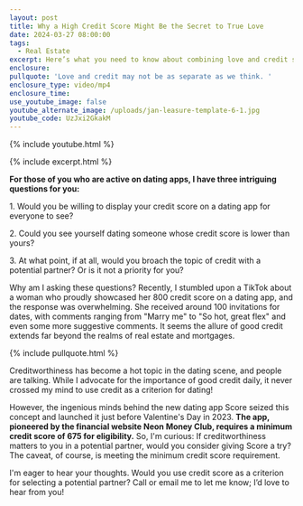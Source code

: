 ```yaml
---
layout: post
title: Why a High Credit Score Might Be the Secret to True Love
date: 2024-03-27 08:00:00
tags:
  - Real Estate
excerpt: Here’s what you need to know about combining love and credit scores.
enclosure:
pullquote: 'Love and credit may not be as separate as we think. '
enclosure_type: video/mp4
enclosure_time:
use_youtube_image: false
youtube_alternate_image: /uploads/jan-leasure-template-6-1.jpg
youtube_code: UzJxi2GkakM
---
```

{% include youtube.html %}

{% include excerpt.html %}

**For those of you who are active on dating apps, I have three intriguing questions for you:**

1\. Would you be willing to display your credit score on a dating app for everyone to see?

2\. Could you see yourself dating someone whose credit score is lower than yours?

3\. At what point, if at all, would you broach the topic of credit with a potential partner? Or is it not a priority for you?

Why am I asking these questions? Recently, I stumbled upon a TikTok about a woman who proudly showcased her 800 credit score on a dating app, and the response was overwhelming. She received around 100 invitations for dates, with comments ranging from "Marry me" to "So hot, great flex" and even some more suggestive comments. It seems the allure of good credit extends far beyond the realms of real estate and mortgages.

{% include pullquote.html %}

Creditworthiness has become a hot topic in the dating scene, and people are talking. While I advocate for the importance of good credit daily, it never crossed my mind to use credit as a criterion for dating!

However, the ingenious minds behind the new dating app Score seized this concept and launched it just before Valentine's Day in 2023. **The app, pioneered by the financial website Neon Money Club, requires a minimum credit score of 675 for eligibility.** So, I'm curious: If creditworthiness matters to you in a potential partner, would you consider giving Score a try? The caveat, of course, is meeting the minimum credit score requirement.

I'm eager to hear your thoughts. Would you use credit score as a criterion for selecting a potential partner? Call or email me to let me know; I’d love to hear from you!

&nbsp;